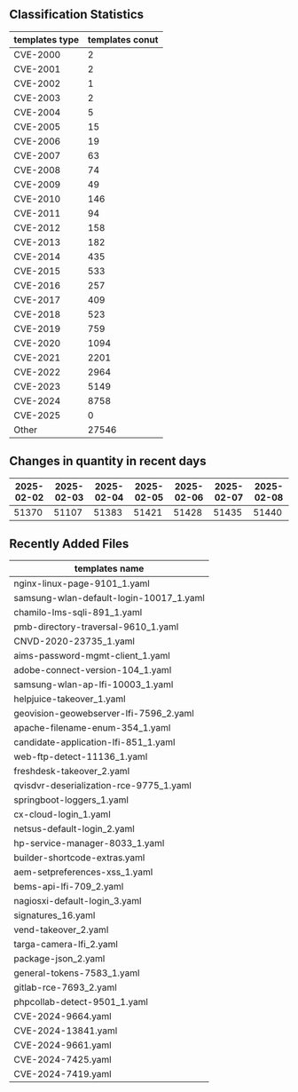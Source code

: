 ## Classification Statistics
| templates type | templates conut | 
| --- | --- |
| CVE-2000 | 2 |
| CVE-2001 | 2 |
| CVE-2002 | 1 |
| CVE-2003 | 2 |
| CVE-2004 | 5 |
| CVE-2005 | 15 |
| CVE-2006 | 19 |
| CVE-2007 | 63 |
| CVE-2008 | 74 |
| CVE-2009 | 49 |
| CVE-2010 | 146 |
| CVE-2011 | 94 |
| CVE-2012 | 158 |
| CVE-2013 | 182 |
| CVE-2014 | 435 |
| CVE-2015 | 533 |
| CVE-2016 | 257 |
| CVE-2017 | 409 |
| CVE-2018 | 523 |
| CVE-2019 | 759 |
| CVE-2020 | 1094 |
| CVE-2021 | 2201 |
| CVE-2022 | 2964 |
| CVE-2023 | 5149 |
| CVE-2024 | 8758 |
| CVE-2025 | 0 |
| Other | 27546 |
## Changes in quantity in recent days
|2025-02-02 | 2025-02-03 | 2025-02-04 | 2025-02-05 | 2025-02-06 | 2025-02-07 | 2025-02-08|
|--- | ------ | ------ | ------ | ------ | ------ | ---|
|51370 | 51107 | 51383 | 51421 | 51428 | 51435 | 51440|
## Recently Added Files
| templates name | 
| --- |
| nginx-linux-page-9101_1.yaml |
| samsung-wlan-default-login-10017_1.yaml |
| chamilo-lms-sqli-891_1.yaml |
| pmb-directory-traversal-9610_1.yaml |
| CNVD-2020-23735_1.yaml |
| aims-password-mgmt-client_1.yaml |
| adobe-connect-version-104_1.yaml |
| samsung-wlan-ap-lfi-10003_1.yaml |
| helpjuice-takeover_1.yaml |
| geovision-geowebserver-lfi-7596_2.yaml |
| apache-filename-enum-354_1.yaml |
| candidate-application-lfi-851_1.yaml |
| web-ftp-detect-11136_1.yaml |
| freshdesk-takeover_2.yaml |
| qvisdvr-deserialization-rce-9775_1.yaml |
| springboot-loggers_1.yaml |
| cx-cloud-login_1.yaml |
| netsus-default-login_2.yaml |
| hp-service-manager-8033_1.yaml |
| builder-shortcode-extras.yaml |
| aem-setpreferences-xss_1.yaml |
| bems-api-lfi-709_2.yaml |
| nagiosxi-default-login_3.yaml |
| signatures_16.yaml |
| vend-takeover_2.yaml |
| targa-camera-lfi_2.yaml |
| package-json_2.yaml |
| general-tokens-7583_1.yaml |
| gitlab-rce-7693_2.yaml |
| phpcollab-detect-9501_1.yaml |
| CVE-2024-9664.yaml |
| CVE-2024-13841.yaml |
| CVE-2024-9661.yaml |
| CVE-2024-7425.yaml |
| CVE-2024-7419.yaml |
